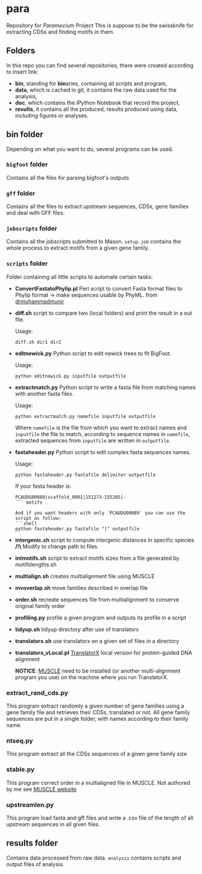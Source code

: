 # para #
Repository for *Paramecium* Project
This is suppose to be the swissknife for extracting CDSs and finding motifs in them.

## Folders ##

In this repo you can find several repositories, there were created according to insert link:
+ **bin**, standing for **bin**aries, containing all scripts and program,
+ **data**, which is cached in git, it contains the raw data used for the analysis,
+ **doc**, which contains the IPython Notebook that record the project,
+ **results**, it contains all the produced, results produced using data, including figures or analyses.

## bin folder ##

Depending on what you want to do, several programs can be used.

### `bigfoot` folder ###

Contains all the files for parsing bigfoot's outputs

### `gff` folder ###

Contains all the files to extract upstream sequences, CDSs, gene families and deal with GFF files.

### `jobscripts` folder ###

Contains all the jobscripts submitted to Mason. `setup.job` contains the whole process to extract motifs from a given gene family.

### `scripts` folder ###

Folder containing all little scripts to automate certain tasks:

+ **ConvertFastatoPhylip.pl** Perl script to convert Fasta format files to Phylip format -> make sequences usable by PhyML. from [drmuhammadmunir](https://github.com/drmuhammadmunir/perl)
+ **diff.sh** script to compare two (local folders) and print the result in a out file.

   Usage:
   ```shell
   diff.sh dir1 dir2
   ```

+ **editnewick.py** Python script to edit newick trees to fit BigFoot.

   Usage: 
   ```shell
   python editnewick.py inputfile outputfile
   ```

+ **extractmatch.py** Python script to write a fasta file from matching names with another fasta files.

   Usage:
   ```shell
   python extractmatch.py namefile inputfile outputfile
   ```
   
   Where `namefile` is the file from which you want to extract names and `inputfile` the file to match, according to sequence names in `namefile`, extracted sequences from `inputfile` are written in `outputfile`.

+ **fastaheader.py** Python script to edit complex fasta sequences names.
   
   Usage:
   ```shell
   python fastaheader.py fastafile delimiter outputfile
   ```
   
   If your fasta header is:
   ```
   PCAUDG00089|scaffold_0001|151273-155265|-
   ``` motifs
   
   And if you want headers with only `PCAUDG00089` you can use the script as follow:
   ```shell
   python fastaheader.py fastafile "|" outputfile
   ```

+ **intergenic.sh** script to compute intergenic distances in specific species
   **/!\\** Modify to change path to files.

+ **intmotifs.sh** script to extract motifs sizes from a file generated by motifslengths.sh

+ **multialign.sh** creates multialignment file using MUSCLE
+ **mvoverlap.sh** move families described in overlap file
+ **order.sh** recreate sequences file from multialignment to conserve original family order
+ **profiling.py** profile a given program and outputs its profile in a script
+ **tidyup.sh** tidyup directory after use of translatorx
+ **translatorx.sh** use translatorx on a given set of files in a directory
+ **translatorx_vLocal.pl** [TranslatorX](http://translatorx.co.uk/) local version for protein-guided DNA alignment
   
   **NOTICE**: [MUSCLE](http://drive5.com/muscle/) need to be installed (or another multi-alignment program you use) on the machine where you run TranslatorX.

### extract_rand_cds.py ###

This program extract randomly a given number of gene families using a gene family file and retrieves their CDSs, translated or not.
All gene family sequences are put in a single folder, with names according to their family name.

### ntseq.py ###

This program extract all the CDSs sequences of a given gene family size

### stable.py ###

This program correct order in a multialigned file in MUSCLE. Not authored by me see [MUSCLE website](http://drive5.com/muscle/stable.html)

### upstreamlen.py ###

This program load fasta and gff files and write a .csv file of the length of all upstream sequences in all given files.

## results folder ##

Contains data processed from raw data. `analysis` contains scripts and output files of analysis.